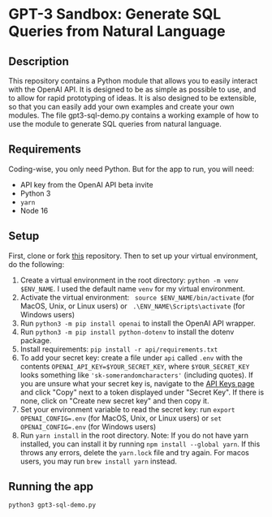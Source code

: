 # GPT-3 Sandbox: Generate SQL Queries from Natural Language
## Description

This repository contains a Python module that allows you to easily interact with the OpenAI API. It is designed to be as simple as possible to use, and to allow for rapid prototyping of ideas. It is also designed to be extensible, so that you can easily add your own examples and create your own modules.
The file gpt3-sql-demo.py contains a working example of how to use the module to generate SQL queries from natural language.
## Requirements

Coding-wise, you only need Python. But for the app to run, you will need:

* API key from the OpenAI API beta invite
* Python 3
* `yarn`
* Node 16

## Setup

First, clone or fork [this](https://github.com/shreyashankar/gpt3-sandbox) repository. Then to set up your virtual environment, do the following:

1. Create a virtual environment in the root directory: `python -m venv $ENV_NAME`. I used the default name `venv` for my virtual environment.
2. Activate the virtual environment: ` source $ENV_NAME/bin/activate` (for MacOS, Unix, or Linux users) or ` .\ENV_NAME\Scripts\activate` (for Windows users)
3. Run `python3 -m pip install openai` to install the OpenAI API wrapper. 
4. Run `python3 -m pip install python-dotenv` to install the dotenv package.
5. Install requirements: `pip install -r api/requirements.txt`
6. To add your secret key: create a file under `api` called `.env` with the contents `OPENAI_API_KEY=$YOUR_SECRET_KEY`, where `$YOUR_SECRET_KEY` looks something like `'sk-somerandomcharacters'` (including quotes). If you are unsure what your secret key is, navigate to the [API Keys page](https://beta.openai.com/account/api-keys) and click "Copy" next to a token displayed under "Secret Key". If there is none, click on "Create new secret key" and then copy it.
7. Set your environment variable to read the secret key: run `export OPENAI_CONFIG=.env` (for MacOS, Unix, or Linux users) or `set OPENAI_CONFIG=.env` (for Windows users)
8. Run `yarn install` in the root directory. Note: If you do not have yarn installed, you can install it by running `npm install --global yarn`. If this throws any errors, delete the `yarn.lock` file and try again. For macos users, you may run `brew install yarn` instead.

## Running the app
`python3 gpt3-sql-demo.py`